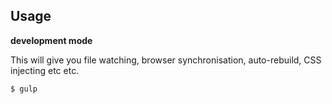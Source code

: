  
## Usage

**development mode**

This will give you file watching, browser synchronisation, auto-rebuild, CSS injecting etc etc.

```shell
$ gulp
```
 
